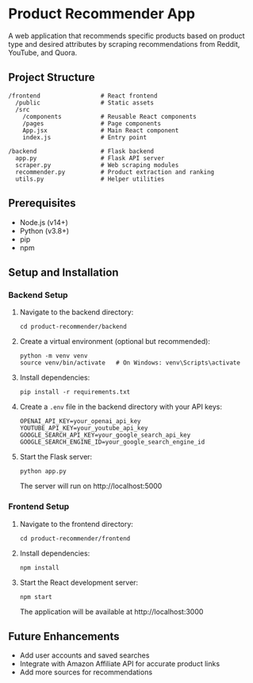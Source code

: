 # Product Recommender App

A web application that recommends specific products based on product type and desired attributes by scraping recommendations from Reddit, YouTube, and Quora.

## Project Structure

```
/frontend                 # React frontend
  /public                 # Static assets
  /src
    /components           # Reusable React components
    /pages                # Page components
    App.jsx               # Main React component
    index.js              # Entry point

/backend                  # Flask backend
  app.py                  # Flask API server
  scraper.py              # Web scraping modules
  recommender.py          # Product extraction and ranking
  utils.py                # Helper utilities
```

## Prerequisites

- Node.js (v14+)
- Python (v3.8+)
- pip
- npm

## Setup and Installation

### Backend Setup

1. Navigate to the backend directory:
   ```
   cd product-recommender/backend
   ```

2. Create a virtual environment (optional but recommended):
   ```
   python -m venv venv
   source venv/bin/activate   # On Windows: venv\Scripts\activate
   ```

3. Install dependencies:
   ```
   pip install -r requirements.txt
   ```

4. Create a `.env` file in the backend directory with your API keys:
   ```
   OPENAI_API_KEY=your_openai_api_key
   YOUTUBE_API_KEY=your_youtube_api_key
   GOOGLE_SEARCH_API_KEY=your_google_search_api_key
   GOOGLE_SEARCH_ENGINE_ID=your_google_search_engine_id
   ```

5. Start the Flask server:
   ```
   python app.py
   ```
   The server will run on http://localhost:5000

### Frontend Setup

1. Navigate to the frontend directory:
   ```
   cd product-recommender/frontend
   ```

2. Install dependencies:
   ```
   npm install
   ```

3. Start the React development server:
   ```
   npm start
   ```
   The application will be available at http://localhost:3000

## Future Enhancements

- Add user accounts and saved searches
- Integrate with Amazon Affiliate API for accurate product links
- Add more sources for recommendations 
